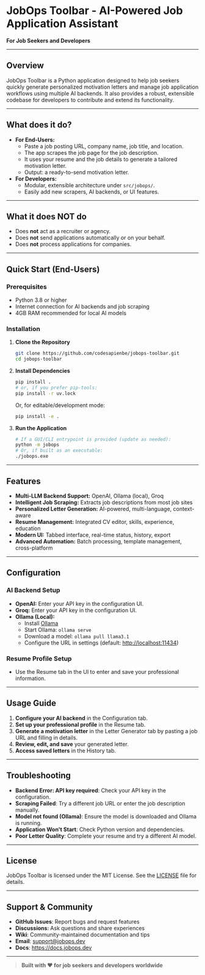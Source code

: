 # JobOps Toolbar - AI-Powered Job Application Assistant

**For Job Seekers and Developers**

---

## Overview

JobOps Toolbar is a Python application designed to help job seekers quickly generate personalized motivation letters and manage job application workflows using multiple AI backends. It also provides a robust, extensible codebase for developers to contribute and extend its functionality.

---

## What does it do?

- **For End-Users:**
  - Paste a job posting URL, company name, job title, and location.
  - The app scrapes the job page for the job description.
  - It uses your resume and the job details to generate a tailored motivation letter.
  - Output: a ready-to-send motivation letter.
- **For Developers:**
  - Modular, extensible architecture under `src/jobops/`.
  - Easily add new scrapers, AI backends, or UI features.

---

## What it does NOT do

- Does **not** act as a recruiter or agency.
- Does **not** send applications automatically or on your behalf.
- Does **not** process applications for companies.

---

## Quick Start (End-Users)

### Prerequisites

- Python 3.8 or higher
- Internet connection for AI backends and job scraping
- 4GB RAM recommended for local AI models

### Installation

1. **Clone the Repository**

   ```bash
   git clone https://github.com/codesapienbe/jobops-toolbar.git
   cd jobops-toolbar
   ```

2. **Install Dependencies**

   ```bash
   pip install .
   # or, if you prefer pip-tools:
   pip install -r uv.lock
   ```

   Or, for editable/development mode:

   ```bash
   pip install -e .
   ```

3. **Run the Application**

   ```bash
   # If a GUI/CLI entrypoint is provided (update as needed):
   python -m jobops
   # Or, if built as an executable:
   ./jobops.exe
   ```

---

## Features

- **Multi-LLM Backend Support:** OpenAI, Ollama (local), Groq
- **Intelligent Job Scraping:** Extracts job descriptions from most job sites
- **Personalized Letter Generation:** AI-powered, multi-language, context-aware
- **Resume Management:** Integrated CV editor, skills, experience, education
- **Modern UI:** Tabbed interface, real-time status, history, export
- **Advanced Automation:** Batch processing, template management, cross-platform

---

## Configuration

### AI Backend Setup

- **OpenAI:** Enter your API key in the configuration UI.
- **Groq:** Enter your API key in the configuration UI.
- **Ollama (Local):**
  - Install [Ollama](https://ollama.ai/)
  - Start Ollama: `ollama serve`
  - Download a model: `ollama pull llama3.1`
  - Configure the URL in settings (default: <http://localhost:11434>)

### Resume Profile Setup

- Use the Resume tab in the UI to enter and save your professional information.

---

## Usage Guide

1. **Configure your AI backend** in the Configuration tab.
2. **Set up your professional profile** in the Resume tab.
3. **Generate a motivation letter** in the Letter Generator tab by pasting a job URL and filling in details.
4. **Review, edit, and save** your generated letter.
5. **Access saved letters** in the History tab.

---

## Troubleshooting

- **Backend Error: API key required**: Check your API key in the configuration.
- **Scraping Failed**: Try a different job URL or enter the job description manually.
- **Model not found (Ollama)**: Ensure the model is downloaded and Ollama is running.
- **Application Won't Start**: Check Python version and dependencies.
- **Poor Letter Quality**: Complete your resume and try a different AI model.

---

## License

JobOps Toolbar is licensed under the MIT License. See the [LICENSE](LICENSE) file for details.

---

## Support & Community

- **GitHub Issues**: Report bugs and request features
- **Discussions**: Ask questions and share experiences
- **Wiki**: Community-maintained documentation and tips
- **Email**: <support@jobops.dev>
- **Docs**: <https://docs.jobops.dev>

---

> **Built with ❤️ for job seekers and developers worldwide**
